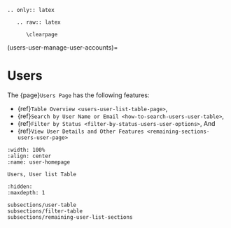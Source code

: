```{eval-rst}
.. only:: latex

   .. raw:: latex

      \clearpage
```

(users-user-manage-user-accounts)=
# Users

The {page}`Users Page` has the following features:

- {ref}`Table Overview <users-user-list-table-page>`,
- {ref}`Search by User Name or Email <how-to-search-users-user-table>`,
- {ref}`Filter by Status <filter-by-status-users-user-options>`, And
- {ref}`View User Details and Other Features <remaining-sections-users-user-page>`


```{lazyfigure} ../../_static/solo_app/User/Users/user-user-homepage.webp
:width: 100%
:align: center
:name: user-homepage

Users, User list Table
```


```{toctree} 
:hidden:
:maxdepth: 1

subsections/user-table
subsections/filter-table
subsections/remaining-user-list-sections
```